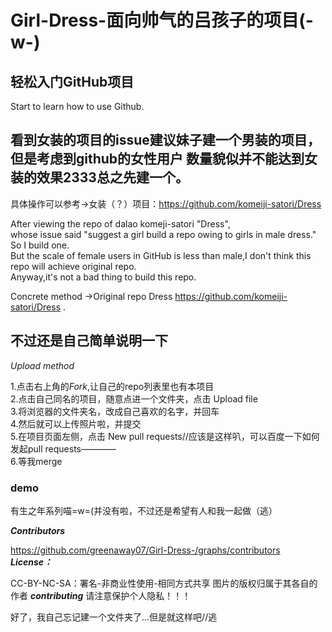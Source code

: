 # Girl-Dress-面向帅气的吕孩子的项目(-w-)
## 轻松入门GitHub项目
  Start to learn how to use Github.  
  
## 看到女装的项目的issue建议妹子建一个男装的项目，  但是考虑到github的女性用户   数量貌似并不能达到女装的效果2333总之先建一个。
具体操作可以参考->女装（？）项目：https://github.com/komeiji-satori/Dress  

After viewing the repo of dalao komeji-satori "Dress",   
whose issue said "suggest a girl build a repo owing to girls in male dress."  
So I build one.    
But the scale of female users in GitHub is less than male,I don't think this repo will achieve original repo.  
Anyway,it's not a bad thing to build this repo.  

Concrete method ->Original repo Dress https://github.com/komeiji-satori/Dress .   

## 不过还是自己简单说明一下  
*Upload method*  

1.点击右上角的*Fork*,让自己的repo列表里也有本项目  
2.点击自己同名的项目，随意点进一个文件夹，点击 Upload file  
3.将浏览器的文件夹名，改成自己喜欢的名字，并回车  
4.然后就可以上传照片啦，并提交  
5.在项目页面左侧，点击 New pull requests//应该是这样叭，可以百度一下如何发起pull requests————  
6.等我merge   


### demo  
有生之年系列喵=w=(并没有啦，不过还是希望有人和我一起做（逃）  


***Contributors***  
  
https://github.com/greenaway07/Girl-Dress-/graphs/contributors  
***License：***
  
CC-BY-NC-SA：署名-非商业性使用-相同方式共享  图片的版权归属于其各自的作者
***contributing***
请注意保护个人隐私！！！

好了，我自己忘记建一个文件夹了...但是就这样吧//逃
